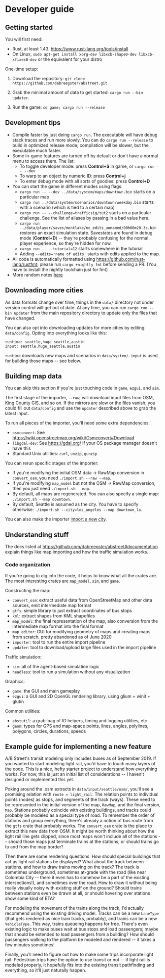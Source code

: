# Developer guide

## Getting started

You will first need:

- Rust, at least 1.43. https://www.rust-lang.org/tools/install
- On Linux, `sudo apt-get install xorg-dev libxcb-shape0-dev libxcb-xfixes0-dev`
  or the equivalent for your distro

One-time setup:

1.  Download the repository:
    `git clone https://github.com/dabreegster/abstreet.git`

2.  Grab the minimal amount of data to get started: `cargo run --bin updater`.

3.  Run the game: `cd game; cargo run --release`

## Development tips

- Compile faster by just doing `cargo run`. The executable will have debug stack
  traces and run more slowly. You can do `cargo run --release` to build in
  optimized release mode; compilation will be slower, but the executable much
  faster.
- Some in-game features are turned off by default or don't have a normal menu to
  access them. The list:
  - To toggle developer mode: press **Control+S** in game, or
    `cargo run -- --dev`
  - To warp to an object by numeric ID: press **Control+j**
  - To enter debug mode with all sorts of goodies: press **Control+D**
- You can start the game in different modes using flags:
  - `cargo run -- --dev ../data/system/maps/downtown.bin` starts on a particular
    map
  - `cargo run ../data/system/scenarios/downtown/weekday.bin` starts with a
    scenario (which is tied to a certain map)
  - `cargo run -- --challenge=trafficsig/tut2` starts on a particular challenge.
    See the list of aliases by passing in a bad value here.
  - `cargo run ../data/player/saves/montlake/no_edits_unnamed/00h00m20.3s.bin`
    restores an exact simulation state. Savestates are found in debug mode
    (**Control+D**) -- they're probably confusing for the normal player
    experience, so they're hidden for now.
  - `cargo run -- --tutorial=12` starts somewhere in the tutorial
  - Adding `--edits='name of edits'` starts with edits applied to the map.
- All code is automatically formatted using
  https://github.com/rust-lang/rustfmt; please run `cargo +nightly fmt` before
  sending a PR. (You have to install the nightly toolchain just for fmt)
- More random notes [here](/docs/misc_dev_tricks.md)

## Downloading more cities

As data formats change over time, things in the `data/` directory not under
version control will get out of date. At any time, you can run
`cargo run --bin updater` from the main repository directory to update only the
files that have changed.

You can also opt into downloading updates for more cities by editing
`data/config`. Opting into everything looks like this:

```
runtime: seattle,huge_seattle,austin
input: seattle,huge_seattle,austin
```

`runtime` downloads new maps and scenarios in `data/system/`. `input` is used
for building those maps -- see below.

## Building map data

You can skip this section if you're just touching code in `game`, `ezgui`, and
`sim`.

The first stage of the importer, `--raw`, will download input files from OSM,
King County GIS, and so on. If the mirrors are slow or the files vanish, you
could fill out `data/config` and use the `updater` described above to grab the
latest input.

To run all pieces of the importer, you'll need some extra dependencies:

- `osmconvert`: See https://wiki.openstreetmap.org/wiki/Osmconvert#Download
- `libgdal-dev`: See https://gdal.org/ if your OS package manager doesn't have
  this
- Standard Unix utilities: `curl`, `unzip`, `gunzip`

You can rerun specific stages of the importer:

- If you're modifying the initial OSM data -> RawMap conversion in
  `convert_osm`, you need `./import.sh --raw --map`.
- If you're modifying `map_model` but not the OSM -> RawMap conversion, then you
  just need `./import.sh --map`.
- By default, all maps are regenerated. You can also specify a single map:
  `./import.sh --map downtown`.
- By default, Seattle is assumed as the city. You have to specify otherwise:
  `./import.sh --city=los_angeles --map downtown_la`.

You can also make the importer [import a new city](new_city.md).

## Understanding stuff

The docs listed at https://github.com/dabreegster/abstreet#documentation
explain things like map importing and how the traffic simulation works.

### Code organization

If you're going to dig into the code, it helps to know what all the crates are.
The most interesting crates are `map_model`, `sim`, and `game`.

Constructing the map:

- `convert_osm`: extract useful data from OpenStreetMap and other data sources,
  emit intermediate map format
- `gtfs`: simple library to just extract coordinates of bus stops
- `kml`: extract shapes from KML shapefiles
- `map_model`: the final representation of the map, also conversion from the
  intermediate map format into the final format
- `map_editor`: GUI for modifying geometry of maps and creating maps from
  scratch. pretty abandoned as of June 2020
- `importer`: tool to run the entire import pipeline
- `updater`: tool to download/upload large files used in the import pipeline

Traffic simulation:

- `sim`: all of the agent-based simulation logic
- `headless`: tool to run a simulation without any visualization

Graphics:

- `game`: the GUI and main gameplay
- `ezgui`: a GUI and 2D OpenGL rendering library, using glium + winit + glutin

Common utilities:

- `abstutil`: a grab-bag of IO helpers, timing and logging utilities, etc
- `geom`: types for GPS and map-space points, lines, angles, polylines,
  polygons, circles, durations, speeds

## Example guide for implementing a new feature

A/B Street's transit modeling only includes buses as of September 2019. If you
wanted to start modeling light rail, you'd have to touch many layers of the
code. This is a nice, hefty starter project to understand how everything works.
For now, this is just an initial list of considerations -- I haven't designed or
implemented this yet.

Poking around the .osm extracts in `data/input/seattle/osm/`, you'll see a
promising relation with `route = light_rail`. The relation points to individual
points (nodes) as stops, and segments of the track (ways). These need to be
represented in the initial version of the map, `RawMap`, and the final version,
`Map`. Stations probably coincide with existing buildings, and tracks could
probably be modeled as a special type of road. To remember the order of stations
and group everything, there's already a notion of bus route from the `gtfs`
crate that probably works. The `convert_osm` crate is the place to extract this
new data from OSM. It might be worth thinking about how the light rail line gets
clipped, since most maps won't include all of the stations -- should those maps
just terminate trains at the stations, or should trains go to and from the map
border?

Then there are some rendering questions. How should special buildings that act
as light rail stations be displayed? What about the track between stations, and
how to draw trains moving on the track? The track is sometimes underground,
sometimes at-grade with the road (like near Colombia City -- there it even has
to somehow be a part of the existing intersections!), and sometimes over the
road. How to draw it without being really visually noisy with existing stuff on
the ground? Should trains between stations even be drawn at all, or should
hovering over stations show some kind of ETA?

For modeling the movement of the trains along the track, I'd actually recommend
using the existing driving model. Tracks can be a new `LaneType` (that gets
rendered as nice train tracks, probably), and trains can be a new `VehicleType`.
This way, trains queueing happens for free. There's even existing logic to make
buses wait at bus stops and load passengers; maybe that should be extended to
load passengers from a building? How should passengers walking to the platform
be modeled and rendered -- it takes a few minutes sometimes!

Finally, you'll need to figure out how to make some trips incorporate light
rail. Pedestrian trips have the option to use transit or not -- if light rail is
modeled properly, it hopefully fits into the existing transit pathfinding and
everything, so it'll just naturally happen.
